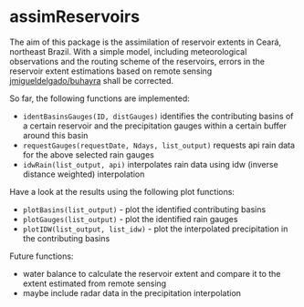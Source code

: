 # assimReservoirs

The aim of this package is the assimilation of reservoir extents in Ceará, northeast Brazil. 
With a simple model, including meteorological observations and the routing scheme of the reservoirs, errors in the reservoir extent estimations based on remote sensing [jmigueldelgado/buhayra](https://github.com/jmigueldelgado/buhayra) shall be corrected. 

So far, the following functions are implemented:

- ```identBasinsGauges(ID, distGauges)``` identifies the contributing basins of a certain reservoir and the precipitation gauges within a certain buffer around this basin
- ```requestGauges(requestDate, Ndays, list_output)``` requests api rain data for the above selected rain gauges
- ```idwRain(list_output, api)``` interpolates rain data using idw (inverse distance weighted) interpolation

Have a look at the results using the following plot functions:

- ```plotBasins(list_output)``` - plot the identified contributing basins
- ```plotGauges(list_output)``` - plot the identified rain gauges
- ```plotIDW(list_output, list_idw)``` - plot the interpolated precipitation in the contributing basins

Future functions:
- water balance to calculate the reservoir extent and compare it to the extent estimated from remote sensing
- maybe include radar data in the precipitation interpolation
